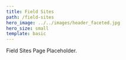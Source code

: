 ```yaml
---
title: Field Sites
path: /field-sites
hero_image: ../../images/header_faceted.jpg
hero_size: small
template: basic
---
```

Field Sites Page Placeholder.